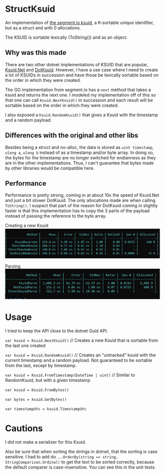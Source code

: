 ﻿# StructKsuid
An implementation of [the segment.io ksuid](https://github.com/segmentio/ksuid/tree/d24e51dda38d4a3994a500616c71cd36ec385889), a K-sortable unique identifier,
but as a struct and with 0 allocations.

The KSUID is sortable lexically (ToString()) and as an object.

## Why was this made
There are two other dotnet implementations of KSUID that are popular, 
[Ksuid.Net](https://github.com/JoyMoe/Ksuid.Net) and
[DotKsuid](https://github.com/viveks7/DotKsuid). However, I have a use case where I need to 
create a lot of KSUIDs in succession and have those be lexically sortable based on the order
in which they were created. 

The GO implementation from segment.io has a `next` method that takes a ksuid and returns the next one.
I modeled my implementation off of this so that one can call `Ksuid.NextKsuid()` in succession and
each result will be sortable based on the order in which they were created.

I also exposed a `Ksuid.RandomKsuid()` that gives a Ksuid with the timestamp and a random payload.

## Differences with the original and other libs
Besides being a struct and no-alloc, the data is stored as `uint timestamp`, `ulong a`, `ulong b` 
instead of as a timestamp and/or byte array. In doing so, the bytes for the timestamp are no longer
switched for endianness as they are in the other implementations. Thus, I can't guarantee that
bytes made by other libraries would be compatible here.

## Performance
Performance is pretty strong, coming in at about 10x the speed of Ksuid.Net and just a bit slower
DotKsuid. The only allocations made are when calling `ToString()`.
I suspect that part of the reason for DotKsuid coming in slightly faster is that
this implementation has to copy the 3 parts of the payload instead of passing the
reference to the byte array.

Creating a new Ksuid
![](https://github.com/pilotMike/StructKsuid/blob/master/create%20benchmarks.png)

Parsing  
![](https://github.com/pilotMike/StructKsuid/blob/master/parse%20benchmarks.png)

# Usage
I tried to keep the API close to the dotnet Guid API.

`var ksuid = Ksuid.NextKsuid()` // Creates a new Ksuid that is sortable from the last one created

`var ksuid = Ksuid.RandomKsuid()` // Creates an "untracked" ksuid with the current timestamp and a random payload.
Not guaranteed to be sortable from the last, except by timestamp.

`var ksuid = Ksuid.FromTimestamp(DateTime | uint)` // Similar to RandomKsuid, but with a given timestamp

`var ksuid = Ksuid.FromBytes()`

`var bytes = ksuid.GetBytes()`

`var timestampUtc = ksuid.TimestampUtc`

# Cautions
I did not make a serializer for this Ksuid. 

Also be sure that when sorting the strings in dotnet,
that the sorting is case sensitive. I had to add do ...`.OrderBy(string => string, StringComparison.Ordinal)`
to get the text to be sorted correctly, because the default comparer is case-insensitive. 
You can see this in the unit tests.
